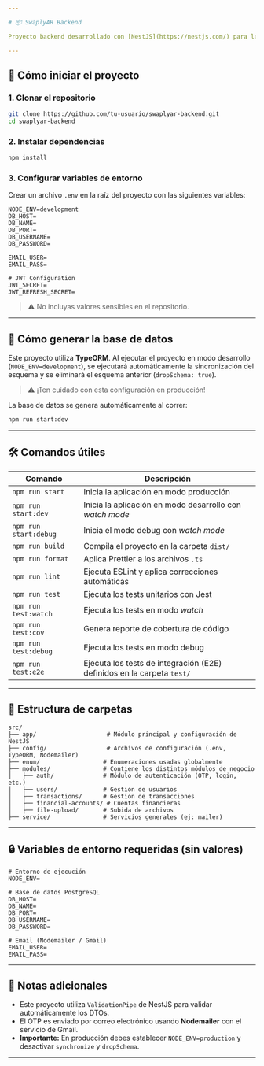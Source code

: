 ```yaml
---

# 📦 SwaplyAR Backend

Proyecto backend desarrollado con [NestJS](https://nestjs.com/) para la plataforma **SwaplyAR**. Utiliza PostgreSQL como base de datos, TypeORM para la comunicación con la base de datos y Nodemailer para el envío de correos.

---
```


## 🚀 Cómo iniciar el proyecto

### 1. Clonar el repositorio

```bash
git clone https://github.com/tu-usuario/swaplyar-backend.git
cd swaplyar-backend
```

### 2. Instalar dependencias

```bash
npm install
```

### 3. Configurar variables de entorno

Crear un archivo `.env` en la raíz del proyecto con las siguientes variables:

```env
NODE_ENV=development
DB_HOST=
DB_NAME=
DB_PORT=
DB_USERNAME=
DB_PASSWORD=

EMAIL_USER=
EMAIL_PASS=

# JWT Configuration
JWT_SECRET=
JWT_REFRESH_SECRET= 
```

> ⚠️ No incluyas valores sensibles en el repositorio.

---

## 🧱 Cómo generar la base de datos

Este proyecto utiliza **TypeORM**. Al ejecutar el proyecto en modo desarrollo (`NODE_ENV=development`), se ejecutará automáticamente la sincronización del esquema y se eliminará el esquema anterior (`dropSchema: true`).

> ⚠️ ¡Ten cuidado con esta configuración en producción!

La base de datos se genera automáticamente al correr:

```bash
npm run start:dev
```

---

## 🛠️ Comandos útiles

| Comando               | Descripción                                                            |
| --------------------- | ---------------------------------------------------------------------- |
| `npm run start`       | Inicia la aplicación en modo producción                                |
| `npm run start:dev`   | Inicia la aplicación en modo desarrollo con *watch mode*               |
| `npm run start:debug` | Inicia el modo debug con *watch mode*                                  |
| `npm run build`       | Compila el proyecto en la carpeta `dist/`                              |
| `npm run format`      | Aplica Prettier a los archivos `.ts`                                   |
| `npm run lint`        | Ejecuta ESLint y aplica correcciones automáticas                       |
| `npm run test`        | Ejecuta los tests unitarios con Jest                                   |
| `npm run test:watch`  | Ejecuta los tests en modo *watch*                                      |
| `npm run test:cov`    | Genera reporte de cobertura de código                                  |
| `npm run test:debug`  | Ejecuta los tests en modo debug                                        |
| `npm run test:e2e`    | Ejecuta los tests de integración (E2E) definidos en la carpeta `test/` |

---

## 📁 Estructura de carpetas

```
src/
├── app/                    # Módulo principal y configuración de NestJS
├── config/                 # Archivos de configuración (.env, TypeORM, Nodemailer)
├── enum/                  # Enumeraciones usadas globalmente
├── modules/               # Contiene los distintos módulos de negocio
│   ├── auth/              # Módulo de autenticación (OTP, login, etc.)
│   ├── users/             # Gestión de usuarios
│   ├── transactions/      # Gestión de transacciones
│   ├── financial-accounts/ # Cuentas financieras
│   ├── file-upload/       # Subida de archivos
├── service/               # Servicios generales (ej: mailer)
```

---

## 🔒 Variables de entorno requeridas (sin valores)

```env
# Entorno de ejecución
NODE_ENV=

# Base de datos PostgreSQL
DB_HOST=
DB_NAME=
DB_PORT=
DB_USERNAME=
DB_PASSWORD=

# Email (Nodemailer / Gmail)
EMAIL_USER=
EMAIL_PASS=
```

---

## 📝 Notas adicionales

* Este proyecto utiliza `ValidationPipe` de NestJS para validar automáticamente los DTOs.
* El OTP es enviado por correo electrónico usando **Nodemailer** con el servicio de Gmail.
* **Importante:** En producción debes establecer `NODE_ENV=production` y desactivar `synchronize` y `dropSchema`.

---

